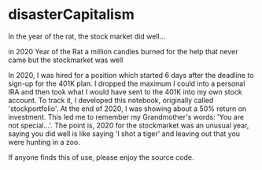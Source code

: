 # disasterCapitalism
In the year of the rat, the stock market did well...

in 2020             Year of the Rat
a million candles   burned
for the help that   never came
but the stockmarket was well

In 2020, I was hired for a position which started 6 days after the deadline to sign-up for the 401K plan.  I dropped the maximum I could into a personal IRA and then took what I would have sent to the 401K into my own stock account.  To track it, I developed this notebook, originally called 'stockportfolio'.  At the end of 2020, I was showing about a 50% return on investment.  This led me to remember my Grandmother's words:  'You are not special...'.  The point is, 2020 for the stockmarket was an unusual year, saying you did well is like saying 'I shot a tiger' and leaving out that you were hunting in a zoo.  

If anyone finds this of use, please enjoy the source code.
